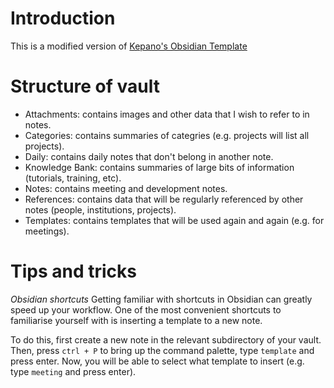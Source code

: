 # Introduction
This is a modified version of [Kepano's Obsidian Template](https://github.com/kepano/kepano-obsidian/tree/main)

# Structure of vault
- Attachments: contains images and other data that I wish to refer to in notes.
- Categories: contains summaries of categries (e.g. projects will list all projects).
- Daily: contains daily notes that don't belong in another note.
- Knowledge Bank: contains summaries of large bits of information (tutorials, training, etc).
- Notes: contains meeting and development notes.
- References: contains data that will be regularly referenced by other notes (people, institutions, projects).
- Templates: contains templates that will be used again and again (e.g. for meetings).

# Tips and tricks

_Obsidian shortcuts_
Getting familiar with shortcuts in Obsidian can greatly speed up your workflow. One of the most convenient shortcuts to familiarise yourself with is inserting a template to a new note.

To do this, first create a new note in the relevant subdirectory of your vault. Then, press `ctrl + P` to bring up the command palette, type `template` and press enter. Now, you will be able to select what template to insert (e.g. type `meeting` and press enter).